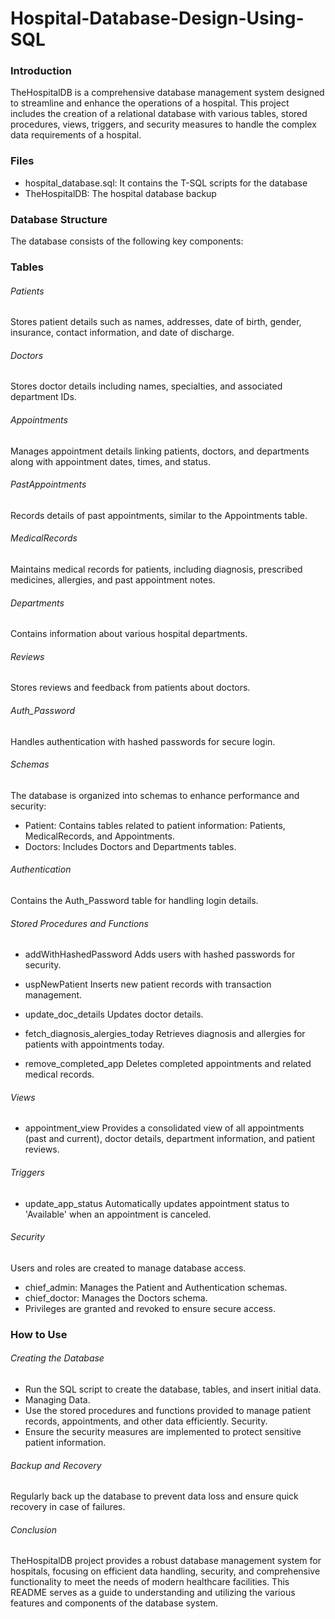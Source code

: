# Hospital-Database-Design-Using-SQL

### Introduction
TheHospitalDB is a comprehensive database management system designed to streamline and enhance the operations of a hospital. This project includes the creation of a relational database with various tables, stored procedures, views, triggers, and security measures to handle the complex data requirements of a hospital.

### Files
- hospital_database.sql: It contains the T-SQL scripts for the database
- TheHospitalDB: The hospital database backup

### Database Structure
The database consists of the following key components:

### Tables
###### Patients
Stores patient details such as names, addresses, date of birth, gender, insurance, contact information, and date of discharge.

###### Doctors
Stores doctor details including names, specialties, and associated department IDs.

###### Appointments
Manages appointment details linking patients, doctors, and departments along with appointment dates, times, and status.

###### PastAppointments
Records details of past appointments, similar to the Appointments table.

###### MedicalRecords
Maintains medical records for patients, including diagnosis, prescribed medicines, allergies, and past appointment notes.

###### Departments
Contains information about various hospital departments.

###### Reviews
Stores reviews and feedback from patients about doctors.

###### Auth_Password
Handles authentication with hashed passwords for secure login.

###### Schemas
The database is organized into schemas to enhance performance and security:
- Patient: Contains tables related to patient information: Patients, MedicalRecords, and Appointments.
- Doctors: Includes Doctors and Departments tables.

###### Authentication
Contains the Auth_Password table for handling login details.

###### Stored Procedures and Functions
- addWithHashedPassword
Adds users with hashed passwords for security.

- uspNewPatient
Inserts new patient records with transaction management.

- update_doc_details
Updates doctor details.

- fetch_diagnosis_alergies_today
Retrieves diagnosis and allergies for patients with appointments today.

- remove_completed_app
Deletes completed appointments and related medical records.

###### Views
- appointment_view
Provides a consolidated view of all appointments (past and current), doctor details, department information, and patient reviews.

###### Triggers
- update_app_status
Automatically updates appointment status to 'Available' when an appointment is canceled.

###### Security
Users and roles are created to manage database access.
- chief_admin: Manages the Patient and Authentication schemas.
- chief_doctor: Manages the Doctors schema.
- Privileges are granted and revoked to ensure secure access.

### How to Use

###### Creating the Database
- Run the SQL script to create the database, tables, and insert initial data.
- Managing Data.
- Use the stored procedures and functions provided to manage patient records, appointments, and other data efficiently.
Security.
- Ensure the security measures are implemented to protect sensitive patient information.

###### Backup and Recovery
Regularly back up the database to prevent data loss and ensure quick recovery in case of failures.

###### Conclusion
TheHospitalDB project provides a robust database management system for hospitals, focusing on efficient data handling, security, and comprehensive functionality to meet the needs of modern healthcare facilities. This README serves as a guide to understanding and utilizing the various features and components of the database system.
